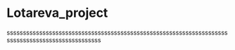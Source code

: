 # Lotareva_project
sssssssssssssssssssssssssssssssssssssssssssssssssssssssssssssssssssssssssssssssssssssssssssssssss